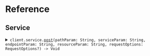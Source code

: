 # Reference
## Service
<details><summary><code>client.service.<a href="/Sources/Resources/Service/ServiceClient.swift">post</a>(pathParam: String, serviceParam: String, endpointParam: String, resourceParam: String, requestOptions: RequestOptions?) -> Void</code></summary>
<dl>
<dd>

#### 🔌 Usage

<dl>
<dd>

<dl>
<dd>

```swift
import Foundation
import ApiWideBasePath

private func main() async throws {
    let client = ApiWideBasePathClient()

    try await client.service.post(
        pathParam: "pathParam",
        serviceParam: "serviceParam",
        resourceParam: "resourceParam",
        endpointParam: 1
    )
}

try await main()
```
</dd>
</dl>
</dd>
</dl>

#### ⚙️ Parameters

<dl>
<dd>

<dl>
<dd>

**pathParam:** `String` 
    
</dd>
</dl>

<dl>
<dd>

**serviceParam:** `String` 
    
</dd>
</dl>

<dl>
<dd>

**endpointParam:** `String` 
    
</dd>
</dl>

<dl>
<dd>

**resourceParam:** `String` 
    
</dd>
</dl>

<dl>
<dd>

**requestOptions:** `RequestOptions?` — Additional options for configuring the request, such as custom headers or timeout settings.
    
</dd>
</dl>
</dd>
</dl>


</dd>
</dl>
</details>
